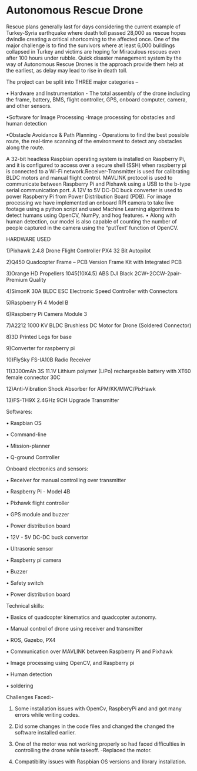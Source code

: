 # Autonomous Rescue Drone

Rescue plans generally last for days considering the current example of Turkey-Syria earthquake where death toll passed 28,000 as rescue hopes dwindle creating a critical shortcoming to the affected once. One of the major challenge is to find the survivors where at least 6,000 buildings collapsed in Turkey and victims are hoping for Miraculous rescues even after 100 hours under rubble. Quick disaster management system by the way of Autonomous Rescue Drones is the approach provide them help at the earliest, as delay may lead to rise in death toll. 


The project can be split into THREE major categories – 

• Hardware and Instrumentation - The total assembly of the drone including the frame, battery, BMS, flight controller, GPS, onboard computer, camera, and other sensors. 

•Software for  Image Processing -Image processing for obstacles and human detection 

•Obstacle Avoidance & Path Planning - Operations to find the best possible route, the real-time scanning of the environment to detect any obstacles along the route.


A 32-bit headless Raspbian operating system is installed on Raspberry Pi, and it is configured to access over a secure shell (SSH) when raspberry pi is connected to a Wi-Fi network.Receiver-Transmitter is used for calibrating BLDC motors and manual flight control. 
MAVLINK protocol is used to communicate between Raspberry Pi and Pixhawk using a USB to the b-type serial communication port. 
A 12V to 5V DC-DC buck converter is used to power Raspberry Pi from Power Distribution Board (PDB). 
For image processing we have implemented an onboard RPI camera to take live footage using a python script and used Machine Learning algorithms to detect humans using OpenCV, NumPy, and hog features. • Along with human detection, our model is also capable of counting the number of people captured in the camera using the “putText’ function of OpenCV.


HARDWARE USED

1)Pixhawk 2.4.8 Drone Flight Controller PX4 32 Bit Autopilot

2)Q450 Quadcopter Frame – PCB Version Frame Kit with Integrated PCB

3)Orange HD Propellers 1045(10X4.5) ABS DJI Black 2CW+2CCW-2pair-Premium Quality

4)SimonK 30A BLDC ESC Electronic Speed Controller with Connectors

5)Raspberry Pi 4 Model B

6)Raspberry Pi Camera Module 3

7)A2212 1000 KV BLDC Brushless DC Motor for Drone (Soldered Connector)

8)3D Printed Legs for base

9)Converter for raspberry pi

10)FlySky FS-IA10B Radio Receiver

11)3300mAh 3S 11.1V Lithium polymer (LiPo) rechargeable battery with XT60 female connector 30C

12)Anti-Vibration Shock Absorber for APM/KK/MWC/PixHawk

13)FS-TH9X 2.4GHz 9CH Upgrade Transmitter 




Softwares: 

• Raspbian OS

• Command-line 

• Mission-planner 

• Q-ground Controller



Onboard electronics and sensors: 

• Receiver for manual controlling over transmitter

• Raspberry Pi - Model 4B 

• Pixhawk flight controller 

• GPS module and buzzer 

• Power distribution board 

• 12V - 5V DC-DC buck convertor 

• Ultrasonic sensor 

• Raspberry pi camera 

• Buzzer 

• Safety switch 

• Power distribution board 



Technical skills: 

• Basics of quadcopter kinematics and quadcopter autonomy. 

• Manual control of drone using receiver and transmitter

• ROS, Gazebo, PX4 

• Communication over MAVLINK between Raspberry Pi and Pixhawk 

• Image processing using OpenCV, and Raspberry pi 

• Human detection 

• soldering




Challenges Faced:- 


1) Some installation issues with OpenCv, RaspberyPi and and got many errors while writing codes. 

2) Did some changes in the code files and changed the changed the software installed earlier.

3) One of the motor was not working properly so had faced difficulties in controlling the drone while takeoff. -Replaced the motor.

4) Compatibility issues with Raspbian OS versions and library installation.


